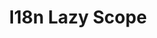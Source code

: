 ---
description: >
  A Ruby gem that makes it easier to manage and organise your app's locale files.
stack:
  - Ruby
position: 8
title: "I18n Lazy Scope"
url: "https://github.com/abitdodgy/i18n_lazy_scope"
---